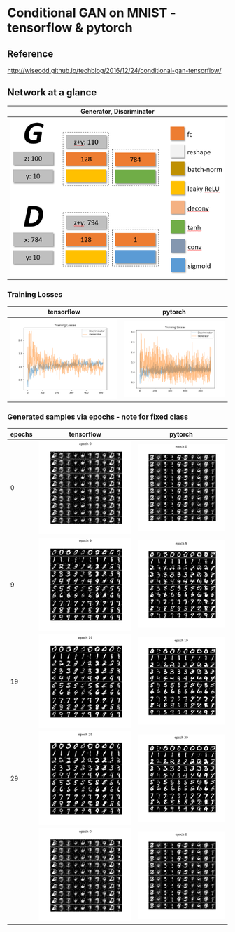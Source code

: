 # Conditional GAN on MNIST - tensorflow & pytorch

## Reference
http://wiseodd.github.io/techblog/2016/12/24/conditional-gan-tensorflow/

## Network at a glance

| **Generator**, **Discriminator** |
| --- |
| ![N](./assets/network_structure.png) |

### Training Losses

| tensorflow | pytorch |
| --- | --- |
| ![](./assets/losses_tf.png) | ![](./assets/losses_pytorch.png) |

### Generated samples via epochs - note for fixed class

| epochs | tensorflow | pytorch |
| --- | --- | --- |
| 0 | ![](./assets/epoch_0_tf.png) | ![](./assets/epoch_0_pytorch.png) |
| 9 | ![](./assets/epoch_9_tf.png) | ![](./assets/epoch_9_pytorch.png) |
| 19 | ![](./assets/epoch_19_tf.png) | ![](./assets/epoch_19_pytorch.png) |
| 29 | ![](./assets/epoch_29_tf.png) | ![](./assets/epoch_29_pytorch.png) |
|  | ![](./assets/by_epochs_tf.gif) | ![](./assets/by_epochs_pytorch.gif) |
